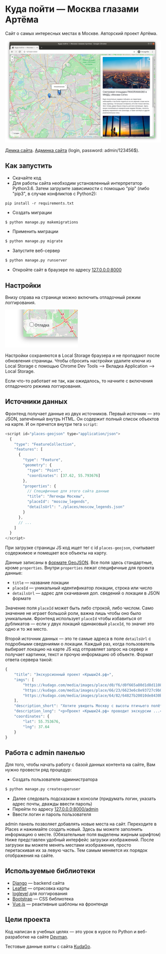 # Куда пойти — Москва глазами Артёма

Сайт о самых интересных местах в Москве. Авторский проект Артёма.

![&#x41A;&#x443;&#x434;&#x430; &#x43F;&#x43E;&#x439;&#x442;&#x438;](.gitbook/assets/site.png)

[Демка сайта](http://weatherhz.pythonanywhere.com/).
[Админка сайта](http://weatherhz.pythonanywhere.com/admin/) (login, password: admin/123456$).

## Как запустить

* Скачайте код
*  Для работы сайта необходим установленный интерпретатор Python3.6. Затем загрузите зависимости с помощью "pip"
(либо "pip3", в случае конфликтов с Python2):
```
pip install -r requirements.txt
```
* Создать миграции
```bash
$ python manage.py makemigrations
```
* Применить миграции
```bash
$ python manage.py migrate
```
* Запустите веб-сервер
```bash
$ python manage.py runserver
```
* Откройте сайт в браузере по адресу [127.0.0.0:8000](http://127.0.0.0:8000)

## Настройки

Внизу справа на странице можно включить отладочный режим логгирования.

![debug mode](.gitbook/assets/debug-option.png)

Настройки сохраняются в Local Storage браузера и не пропадают после обновления страницы. Чтобы сбросить настройки удалите ключи из Local Storage с помощью Chrome Dev Tools —&gt; Вкладка Application —&gt; Local Storage.

Если что-то работает не так, как ожидалось, то начните с включения отладочного режима логгирования.

<a href="#" id="data-sources"></a>

## Источники данных

Фронтенд получает данные из двух источников. Первый источник — это JSON, запечённый внутрь HTML. Он содержит полный список объектов на карте. И он прячется внутри тега `script`:

```javascript
<script id="places-geojson" type="application/json">
  {
    "type": "FeatureCollection",
    "features": [
      {
        "type": "Feature",
        "geometry": {
          "type": "Point",
          "coordinates": [37.62, 55.793676]
        },
        "properties": {
          // Специфичные для этого сайта данные
          "title": "Легенды Москвы",
          "placeId": "moscow_legends",
          "detailsUrl": "./places/moscow_legends.json"
        }
      },
      // ...
    ]
  }
</script>
```

При загрузке страницы JS код ищет тег с id `places-geojson`, считывает содержимое и помещает все объекты на карту.

Данные записаны в [формате GeoJSON](https://ru.wikipedia.org/wiki/GeoJSON). Все поля здесь стандартные, кроме `properties`. Внутри `properties` лежат специфичные для проекта данные:

* `title` — название локации
* `placeId` — уникальный идентификатор локации, строка или число
* `detailsUrl` — адрес для скачивания доп. сведений о локации в JSON формате

Значение поля `placeId` может быть либо строкой, либо числом. Само значение не играет большой роли, важна лишь чтобы оно было уникальным. Фронтенд использует `placeId` чтобы избавиться от дубликатов — если у двух локаций одинаковый `placeId`, то значит это одно и то же место.

Второй источник данных — это те самые адреса в поле `detailsUrl` c подробными сведениями о локации. Каждый раз, когда пользователь выбирает локацию на карте JS код отправляет запрос на сервер и получает картинки, текст и прочую информацию об объекте. Формат ответа сервера такой:

```javascript
{
    "title": "Экскурсионный проект «Крыши24.рф»",
    "imgs": [
        "https://kudago.com/media/images/place/d0/f6/d0f665a80d1d8d110826ba797569df02.jpg",
        "https://kudago.com/media/images/place/66/23/6623e6c8e93727c9b0bb198972d9e9fa.jpg",
        "https://kudago.com/media/images/place/64/82/64827b20010de8430bfc4fb14e786c19.jpg",
    ],
    "description_short": "Хотите увидеть Москву с высоты птичьего полёта?",
    "description_long": "<p>Проект «Крыши24.рф» проводит экскурсии ...</p>",
    "coordinates": {
        "lat": 55.753676,
        "lng": 37.64
    }
}
```

## Работа с admin панелью

Для того, чтобы начать работу с базой данных контента на сайте, Вам нужно провести ряд процедур:

* Создать пользователя-администратора
```bash
$ python manage.py createsuperuser
```
* Далее следовать подсказкам в консоли (придумать логин, указать адрес почты, дважды ввести пароль)
* Перейти по адресу [127.0.0.0:8000/admin](http://127.0.0.0:8000/admin)
* Ввести логин и пароль пользователя

admin панель позволяет добавлять новые места на сайт. Переходите в Places и нажимайте создать новый.
Здесь вы можете заполнить информацию о месте. (Обязательные поля выделены жирным шрифтом)
Ниже представлен удобный интерфейс загрузки изображений. После загрузки вы можете менять местами изображения,
просто перетаскивая их за левую часть. Тем самым меняется их порядок отображения на сайте.

## Используемые библиотеки

* [Django](https://www.djangoproject.com/) — backend сайта
* [Leaflet](https://leafletjs.com/) — отрисовка карты
* [loglevel](https://www.npmjs.com/package/loglevel) для логгирования
* [Bootstrap](https://getbootstrap.com/) — CSS библиотека
* [Vue.js](https://ru.vuejs.org/) — реактивные шаблоны на фронтенде

## Цели проекта

Код написан в учебных целях — это урок в курсе по Python и веб-разработке на сайте [Devman](https://dvmn.org).

Тестовые данные взяты с сайта [KudaGo](https://kudago.com).

